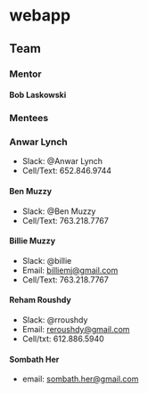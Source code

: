 # webapp

## Team

### Mentor 
#### Bob Laskowski

### Mentees 

### Anwar Lynch
* Slack: @Anwar Lynch
* Cell/Text: 652.846.9744

#### Ben Muzzy
* Slack: @Ben Muzzy
* Cell/Text: 763.218.7767

#### Billie Muzzy 
* Slack: @billie 
* Email: billiemj@gmail.com
* Cell/Text: 763.218.7767

#### Reham Roushdy
 * Slack: @rroushdy
 * Email: reroushdy@gmail.com
 * Cell/txt: 612.886.5940

#### Sombath Her  
* email: sombath.her@gmail.com
